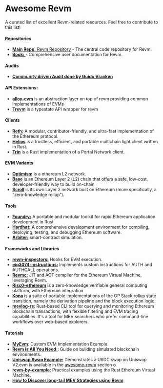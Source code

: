 # Awesome Revm

A curated list of excellent Revm-related resources. Feel free to contribute to this list!

#### Repositories
- [**Main Repo:** Revm Repository](https://github.com/bluealloy/revm) - The central code repository for Revm.
- [**Book:** ](https://bluealloy.github.io/revm/) - Comprehensive user documentation for Revm.

#### Audits
- [**Community driven Audit done by Guido Vranken**](https://rakita.github.io/blog/blog/005-revm-audit/)

#### API Extensions:
- [**alloy-evm**](https://github.com/alloy-rs/evm) is an abstraction layer on top of revm providing common implementations of EVMs
- [**Trevm**](https://github.com/init4tech/trevm) is a typestate API wrapper for revm

#### Clients
- [**Reth:**](https://github.com/paradigmxyz/reth) A modular, contributor-friendly, and ultra-fast implementation of the Ethereum protocol.
- [**Helios**](https://github.com/a16z/helios) is a trustless, efficient, and portable multichain light client written in Rust.
- [**Trin**](https://github.com/ethereum/trin) is a Rust implementation of a Portal Network client.

#### EVM Variants
- [**Optimism**](https://github.com/bluealloy/revm/tree/main/crates/op-revm) is a ethereum L2 network.
- [**Base**](https://www.base.org/) is an Ethereum Layer 2 (L2) chain that offers a safe, low-cost, developer-friendly way to build on-chain
- [**Scroll**](https://github.com/scroll-tech/revm) is its own Layer 2 network built on Ethereum (more specifically, a “zero-knowledge rollup”).

#### Tools
- [**Foundry:**](https://github.com/foundry-rs/foundry) A portable and modular toolkit for rapid Ethereum application development in Rust.
- [**Hardhat:**](https://github.com/NomicFoundation/hardhat) A comprehensive development environment for compiling, deploying, testing, and debugging Ethereum software.
- [**Arbiter:**](https://github.com/primitivefinance/arbiter) smart-contract simulation.

#### Frameworks and Libraries
- [**revm-inspectors:**](https://github.com/paradigmxyz/revm-inspectors) Hooks for EVM execution.
- [**eip3074-instructions:**](https://github.com/paradigmxyz/eip3074-instructions) Implements custom instructions for AUTH and AUTHCALL operations.
- [**Revmc:**](https://github.com/paradigmxyz/revmc) JIT and AOT compiler for the Ethereum Virtual Machine, leveraging Revm.
- [**Risc0-ethereum**](https://github.com/risc0/risc0-ethereum) is a zero-knowledge verifiable general computing platform, with Ethereum integration
- [**Kona**](https://github.com/op-rs/kona) is a suite of portable implementations of the OP Stack rollup state transition, namely the derivation pipeline and the block execution logic.
- [**mevlog-rs**](https://github.com/pawurb/mevlog-rs): Rust-based CLI tool for querying and monitoring Ethereum blockchain transactions, with flexible filtering and EVM tracing capabilities. It's a tool for MEV searchers who prefer command-line workflows over web-based explorers.   


#### Tutorials
- [**MyEvm**](https://github.com/bluealloy/revm/tree/main/examples/my_evm): Custom EVM Implementation Example
- [**Revm is All You Need:**](https://medium.com/@solidquant/revm-is-all-you-need-e01b5b0421e4): Guide on building simulated blockchain environments.
- [**Uniswap Swap Example:**](https://github.com/bluealloy/revm/tree/main/examples/uniswap_get_reserves) Demonstrates a USDC swap on Uniswap V2.evm is available in the [awesome-revm](./awesome.md) section o
- [**revm-by-example:**](https://github.com/Cionn3/revm-by-example) Practical examples using the Rust Ethereum Virtual Machine.
- [**How to Discover long-tail MEV Strategies using Revm**](https://pawelurbanek.com/long-tail-mev-revm) 
